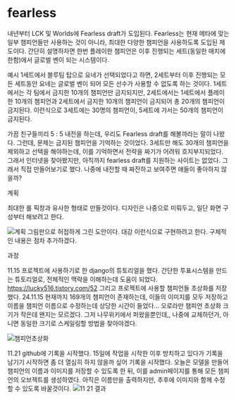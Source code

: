 # fearless

내년부터 LCK 및 Worlds에 Fearless draft가 도입된다.
Fearless는 현재 메타에 맞는 일부 챔피언들만 사용하는 것이 아니라, 최대한 다양한 챔피언을 사용하도록 도입된 제도이다.
간단히 설명하자면 한번 플레이한 챔피언은 이후 진행되는 세트(동일한 매치에 한함)에서 글로벌 벤이 되는 시스템이다.

예시
1세트에서 블루팀 탑으로 요네가 선택되었다고 하면, 2세트부터 이후 진행되는 모든 세트동안 요네는 글로벌 벤이 되어 모든 선수가 사용할 수 없도록 하는 것이다.
1세트에서는 각 팀에서 금지한 10개의 챔피언만 금지되지만, 2세트에서는 1세트에서 플레이한 10개의 챔피언과 2세트에서 금지한 10개의 챔피언이 금지되어 총 20개의 챔피언이 금지된다. 이런식으로 3세트에는 30명의 챔피언이, 5세트에 가서는 50개의 챔피언이 금지된다.

가끔 친구들끼리 5 : 5 내전을 하는데, 우리도 Fearless draft를 해볼까라는 말이 나왔다. 그런데, 문제는 금지된 챔피언을 기억하는 것이었다. 3세트만 해도 30개의 챔피언을 제외하고 선택을 해야하는데, 이를 기억하면서 전략을 짜기가 어려워 흐지부지되었다. 그래서 인터넷을 찾아봤지만, 아직까지 fearless draft를 지원하는 사이트는 없었다. 그래서 직접 만들어보기로 했다. 나중에 내전할 때 짜잔하고 보여주면 애들이 좋아하지 않을까?

계획

최대한 롤 픽창과 유사한 형태로 만들것이다. 디자인은 나중으로 미뤄두고, 일단 화면 구성부터 해보려고 한다.

![계획](https://github.com/user-attachments/assets/d3ecc275-966d-4b18-92d3-273ac8bb5d8c)
그림판으로 허접하게 그린 도안이다. 대강 이런식으로 구현하려고 한다. 구체적인 내용은 점차 추가하겠다.

과정

11.15
프로젝트에 사용하기로 한 django의 튜토리얼을 했다. 간단한 투표시스템을 만드는 튜토리얼로, 전체적인 맥락을 이해하는데 도움이 되었다.
https://lucky516.tistory.com/52
그리고 프로젝트에 사용할 챔피언들 초상화를 저장했다. 24.11.15 현재까지 169개의 챔피언이 존재하는데, 이들의 이미지를 모두 저장하고 이름을 챔피언 이름으로 수정하는데 상당한 시간이 들었다... 오로라만 챔피언 초상화 크기가 작은데 왠지는 모르겠다. 그저 나무위키에서 퍼왔을뿐인데,, 나중에 교체하던가, 아니면 동일한 크기로 스케일링할 방법을 찾아야겠다.

![챔피언초상화](https://github.com/user-attachments/assets/f16742c3-7c5f-40fe-ab89-becaa303962f)

11.21 github에 기록을 시작했다. 15일에 작업을 시작한 이후 방치하고 있다가 기록을 남기기 시작하면 좀 더 열심히 하지 않을까 싶어 기록을 시작했다.
오늘은 모델을 만들어 챔피언의 이름과 이미지를 저장할 수 있도록 한 뒤, 이를 admin페이지를 통해 모든 챔피언의 오브젝트를 생성하였다. 아직은 이름만을 출력하지만, 추후에 이미지와 함께 수정할 수 있도록 바꿀것이다.
![11 21 결과](https://github.com/user-attachments/assets/f8d8e809-36a6-4cb9-b71e-fc3e89a42f34)
